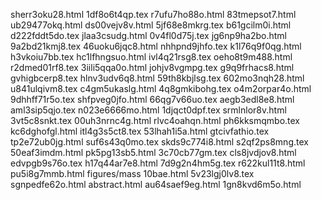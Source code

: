sherr3oku28.html
1df8o6t4qp.tex
r7ufu7ho88o.html
83tmepsot7.html
ub29477okq.html
ds00vejv8v.html
5jf68e8mkrg.tex
b61gcilm0i.html
d222fddt5do.tex
jlaa3csudg.html
0v4fl0d75j.tex
jg6np9ha2bo.html
9a2bd21kmj8.tex
46uoku6jqc8.html
nhhpnd9jhfo.tex
k1l76q9f0qg.html
h3vkoiu7bb.tex
hc1lfhngsuo.html
ivl4q21rsg8.tex
oeho8t9m488.html
r2dmed01rf8.tex
3iili5qqa0o.html
johjv8vgmpg.tex
g9q9frhacs8.html
gvhigbcerp8.tex
hlnv3udv6q8.html
59th8kbjlsg.tex
602mo3nqh28.html
u841ulqivm8.tex
c4gm5ukaslg.html
4q8gmkibohg.tex
o4m2orpar4o.html
9dhhff71r5o.tex
shfpveg0jfo.html
66qg7v66uo.tex
aegb3edl8e8.html
aml3sip5qjo.tex
n023e6666mo.html
1djqct0dpf.tex
srmlnlor8v.html
3vt5c8snkt.tex
00uh3nrnc4g.html
rlvc4oahqn.html
ph6kksmqmbo.tex
kc6dghofgl.html
itl4g3s5ct8.tex
53lhah1i5a.html
gtcivfathio.tex
tp2e72ub0jg.html
suf6s43q0mo.tex
skds9c774i8.html
s2qf2ps8mng.tex
50eaf3imdm.html
pk5pg13sb5.html
3c70cb77gm.tex
cls8jvdjov8.html
edvpgb9s76o.tex
h17q44ar7e8.html
7d9g2n4hm5g.tex
r622kul11t8.html
pu5i8g7mmb.html
figures/mass
10bae.html
5v23lgj0lv8.tex
sgnpedfe62o.html
abstract.html
au64saef9eg.html
1gn8kvd6m5o.html